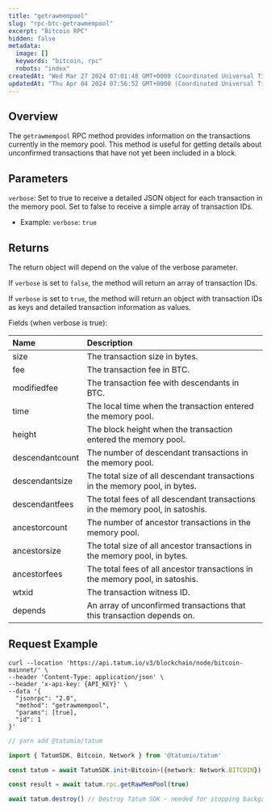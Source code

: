 ```yaml
---
title: "getrawmempool"
slug: "rpc-btc-getrawmempool"
excerpt: "Bitcoin RPC"
hidden: false
metadata: 
  image: []
  keywords: "bitcoin, rpc"
  robots: "index"
createdAt: "Wed Mar 27 2024 07:01:48 GMT+0000 (Coordinated Universal Time)"
updatedAt: "Thu Apr 04 2024 07:56:52 GMT+0000 (Coordinated Universal Time)"
---
```

## Overview

The `getrawmempool` RPC method provides information on the transactions currently in the memory pool. This method is useful for getting details about unconfirmed transactions that have not yet been included in a block.

## Parameters

`verbose`: Set to true to receive a detailed JSON object for each transaction in the memory pool. Set to false to receive a simple array of transaction IDs.

- Example: `verbose`: `true`

## Returns

The return object will depend on the value of the verbose parameter.

If `verbose` is set to `false`, the method will return an array of transaction IDs.

If `verbose` is set to `true`, the method will return an object with transaction IDs as keys and detailed transaction information as values.

Fields (when verbose is true): 

| Name            | Description                                                                    |
| :-------------- | :----------------------------------------------------------------------------- |
| size            | The transaction size in bytes.                                                 |
| fee             | The transaction fee in BTC.                                                    |
| modifiedfee     | The transaction fee with descendants in BTC.                                   |
| time            | The local time when the transaction entered the memory pool.                   |
| height          | The block height when the transaction entered the memory pool.                 |
| descendantcount | The number of descendant transactions in the memory pool.                      |
| descendantsize  | The total size of all descendant transactions in the memory pool, in bytes.    |
| descendantfees  | The total fees of all descendant transactions in the memory pool, in satoshis. |
| ancestorcount   | The number of ancestor transactions in the memory pool.                        |
| ancestorsize    | The total size of all ancestor transactions in the memory pool, in bytes.      |
| ancestorfees    | The total fees of all ancestor transactions in the memory pool, in satoshis.   |
| wtxid           | The transaction witness ID.                                                    |
| depends         | An array of unconfirmed transactions that this transaction depends on.         |

## Request Example

```curl cURL
curl --location 'https://api.tatum.io/v3/blockchain/node/bitcoin-mainnet/' \
--header 'Content-Type: application/json' \
--header 'x-api-key: {API_KEY}' \
--data '{
  "jsonrpc": "2.0",
  "method": "getrawmempool",
  "params": [true],
  "id": 1
}'
```
```typescript JS SDK
// yarn add @tatumio/tatum

import { TatumSDK, Bitcoin, Network } from '@tatumio/tatum'

const tatum = await TatumSDK.init<Bitcoin>({network: Network.BITCOIN})

const result = await tatum.rpc.getRawMemPool(true)

await tatum.destroy() // Destroy Tatum SDK - needed for stopping background jobs
```
